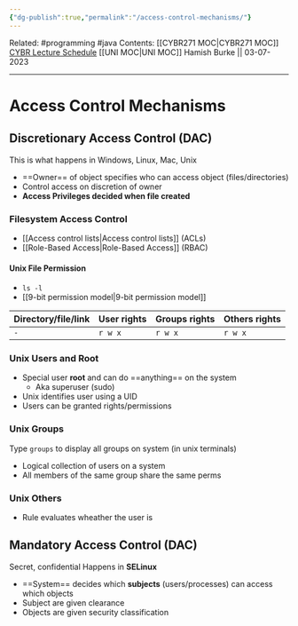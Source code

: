 ```yaml
---
{"dg-publish":true,"permalink":"/access-control-mechanisms/"}
---
```


Related: #programming #java 
Contents: [[CYBR271 MOC\|CYBR271 MOC]]
[CYBR Lecture Schedule](https://ecs.wgtn.ac.nz/Courses/CYBR271_2023T2/LectureSchedule)
[[UNI MOC\|UNI MOC]]
Hamish Burke || 03-07-2023
***

# Access Control Mechanisms

## Discretionary Access Control (DAC)

This is what happens in Windows, Linux, Mac, Unix

- ==Owner== of object specifies who can access object (files/directories)
- Control access on discretion of owner
- **Access Privileges decided when file created**

### Filesystem Access Control

- [[Access control lists\|Access control lists]] (ACLs)
- [[Role-Based Access\|Role-Based Access]] (RBAC)

#### Unix File Permission

- `ls -l`
- [[9-bit permission model\|9-bit permission model]]

| Directory/file/link | User rights | Groups rights | Others rights |
| ------------------- | ----------- | ------------- | ------------- |
| `-`                 | `r w x`     | `r w x`       | `r w x`       | 

### Unix Users and Root

- Special user **root** and can do ==anything== on the system
	- Aka superuser (sudo)
- Unix identifies user using a UID
- Users can be granted rights/permissions

### Unix Groups

Type `groups` to display all groups on system (in unix terminals)

- Logical collection of users on a system
- All members of the same group share the same perms

### Unix Others

- Rule evaluates wheather the user is 


## Mandatory Access Control (DAC)

Secret, confidential
Happens in **SELinux**

- ==System== decides which **subjects** (users/processes) can access which objects
- Subject are given clearance
- Objects are given security classification